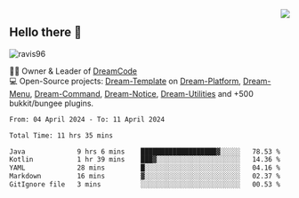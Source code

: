 <img align='right' src="https://github-readme-stats.vercel.app/api?username=Ravis96&show_icons=true">

## Hello there 👋
<p align="left"> <img src="https://komarev.com/ghpvc/?username=ravis96&label=Profile%20views&color=0e75b6&style=flat" alt="ravis96" /> </p>

👨‍💻 Owner & Leader of [DreamCode](https://github.com/DreamPoland) <br>
💻 Open-Source projects: [Dream-Template](https://github.com/DreamPoland/dream-template) on [Dream-Platform](https://github.com/DreamPoland/dream-platform), [Dream-Menu](https://github.com/DreamPoland/dream-menu), [Dream-Command](https://github.com/DreamPoland/dream-command), [Dream-Notice](https://github.com/DreamPoland/dream-notice), [Dream-Utilities](https://github.com/DreamPoland/dream-utilities) and +500 bukkit/bungee plugins.

<!--START_SECTION:waka-->

```txt
From: 04 April 2024 - To: 11 April 2024

Total Time: 11 hrs 35 mins

Java             9 hrs 6 mins    ███████████████████▓░░░░░   78.53 %
Kotlin           1 hr 39 mins    ███▓░░░░░░░░░░░░░░░░░░░░░   14.36 %
YAML             28 mins         █░░░░░░░░░░░░░░░░░░░░░░░░   04.16 %
Markdown         16 mins         ▓░░░░░░░░░░░░░░░░░░░░░░░░   02.37 %
GitIgnore file   3 mins          ░░░░░░░░░░░░░░░░░░░░░░░░░   00.53 %
```

<!--END_SECTION:waka-->
